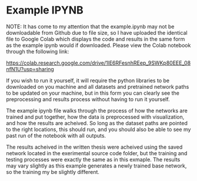 # Example IPYNB

NOTE: It has come to my attention that the example.ipynb may not be downloadable from Github due to file size, so I have uploaded the identical file to Google Colab which displays the code and results in the same form as the example ipynb would if downloaded. Please view the Colab notebook through the following link:

https://colab.research.google.com/drive/1lE6RFesnhREep_9SWKp80EEE_08nfN1U?usp=sharing

If you wish to run it yourself, it will require the python libraries to be downloaded on you machine and all datasets and pretrained network paths to be updated on your machine, but in this form you can clearly see the preprocessing and results process without having to run it yourself.

The example ipynb file walks through the process of how the networks are trained and put together, how the data is preprocessed with visualization, and how the results are acheived. So long as the dataset paths are pointed to the right locations, this should run, and you should also be able to see my past run of the notebook with all outputs.

The results acheived in the written thesis were acheived using the saved network located in the exerimental source code folder, but the training and testing processes were exactly the same as in this exmaple. The results may vary slightly as this example generates a newly trained base network, so the training my be slightly different.


